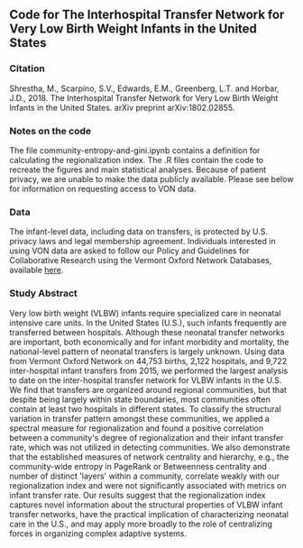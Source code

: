 ## Code for The Interhospital Transfer Network for Very Low Birth Weight Infants in the United States

### Citation
Shrestha, M., Scarpino, S.V., Edwards, E.M., Greenberg, L.T. and Horbar, J.D., 2018. The Interhospital Transfer Network for Very Low Birth Weight Infants in the United States. arXiv preprint arXiv:1802.02855. 

### Notes on the code
The file community-entropy-and-gini.ipynb contains a definition for calculating the regionalization index.  The .R files contain the code to recreate the figures and main statistical analyses. Because of patient privacy, we are unable to make the data publicly available.  Please see below for information on requesting access to VON data.

### Data
The infant-level data, including data on transfers, is protected by U.S. privacy laws and legal membership agreement. Individuals interested in using VON data are asked to follow our Policy and Guidelines for Collaborative Research using the Vermont Oxford Network Databases, available [here](https://public.vtoxford.org/wp-content/uploads/2017/02/Vermont-Oxford-Network-Policy-and-Guidelines-for-Collaborative-Research-2017.pdf).

### Study Abstract
Very low birth weight (VLBW) infants require specialized care in neonatal intensive care units. In the United States (U.S.), such infants frequently are transferred between hospitals. Although these neonatal transfer networks are important, both economically and for infant morbidity and mortality, the national-level pattern of neonatal transfers is largely unknown. Using data from Vermont Oxford Network on 44,753 births, 2,122 hospitals, and 9,722 inter-hospital infant transfers from 2015, we performed the largest analysis to date on the inter-hospital transfer network for VLBW infants in the U.S.  We find that transfers are organized around regional communities, but that despite being largely within state boundaries, most communities often contain at least two hospitals in different states. To classify the structural variation in transfer pattern amongst these communities, we applied a spectral measure for regionalization and found a positive correlation between a community's degree of regionalization and their infant transfer rate, which was not utilized in detecting communities. We also demonstrate that the established measures of network centrality and hierarchy, e.g., the community-wide entropy in PageRank or Betweenness centrality and number of distinct 'layers' within a community, correlate weakly with our regionalization index and were not significantly associated with metrics on infant transfer rate.  Our results suggest that the regionalization index captures novel information about the structural properties of VLBW infant transfer networks, have the practical implication of characterizing neonatal care in the U.S., and may apply more broadly to the role of centralizing forces in organizing complex adaptive systems. 